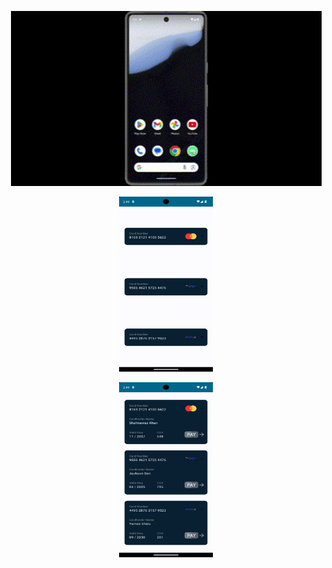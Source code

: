 <p align="center"><img src="app/src/main/res/drawable/preview.gif"  height="280"></p>
<p align="center"><img src="app/src/main/res/drawable/screenshot_1702847941.png" width="150" height="280" ></p>
<p align="center"><img src="app/src/main/res/drawable/screenshot_1702847948.png" width="150" height="280"></p>
